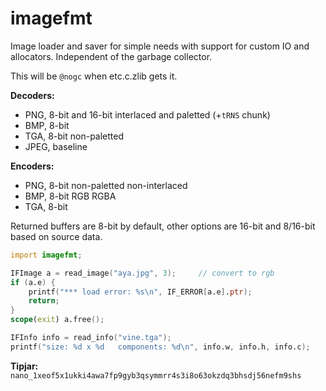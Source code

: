 # imagefmt

Image loader and saver for simple needs with support for custom IO
and allocators.  Independent of the garbage collector.

This will be `@nogc` when etc.c.zlib gets it.

**Decoders:**
- PNG, 8-bit and 16-bit interlaced and paletted (+`tRNS` chunk)
- BMP, 8-bit
- TGA, 8-bit non-paletted
- JPEG, baseline

**Encoders:**
- PNG, 8-bit non-paletted non-interlaced
- BMP, 8-bit RGB RGBA
- TGA, 8-bit

Returned buffers are 8-bit by default, other options are 16-bit and 8/16-bit
based on source data.

```D
import imagefmt;

IFImage a = read_image("aya.jpg", 3);     // convert to rgb
if (a.e) {
    printf("*** load error: %s\n", IF_ERROR[a.e].ptr);
    return;
}
scope(exit) a.free();

IFInfo info = read_info("vine.tga");
printf("size: %d x %d   components: %d\n", info.w, info.h, info.c);
```

**Tipjar:** `nano_1xeof5x1ukki4awa7fp9gyb3qsymmrr4s3i8o63okzdq3bhsdj56nefm9shs`
